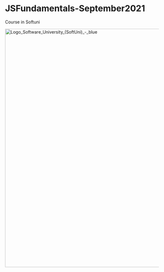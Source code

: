 # JSFundamentals-September2021
Course in Softuni

<img width="784" alt="Logo_Software_University_(SoftUni)_-_blue" src="https://github.com/user-attachments/assets/146fa8f1-94a4-4345-b791-991774ec75c5">
